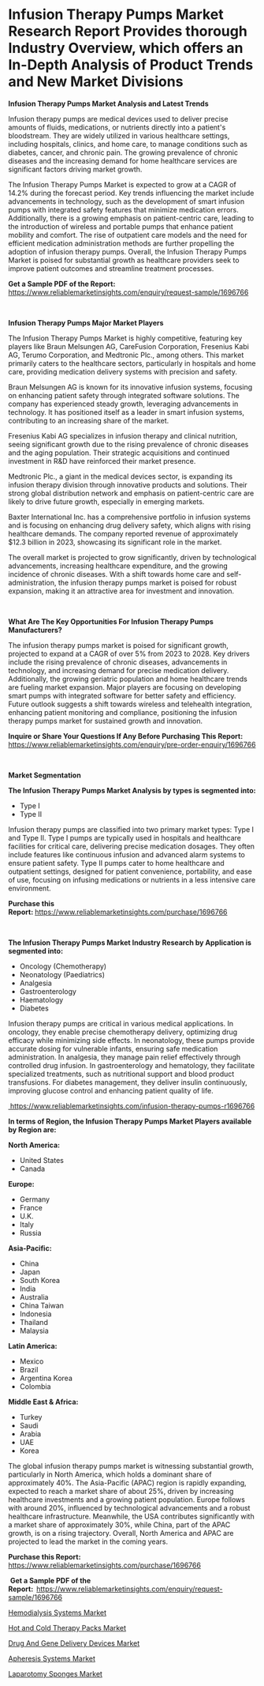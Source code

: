 <p><h1>Infusion Therapy Pumps Market Research Report Provides thorough Industry Overview, which offers an In-Depth Analysis of Product Trends and New Market Divisions</h1></p><p><strong>Infusion Therapy Pumps Market Analysis and Latest Trends</strong></p>
<p><p>Infusion therapy pumps are medical devices used to deliver precise amounts of fluids, medications, or nutrients directly into a patient's bloodstream. They are widely utilized in various healthcare settings, including hospitals, clinics, and home care, to manage conditions such as diabetes, cancer, and chronic pain. The growing prevalence of chronic diseases and the increasing demand for home healthcare services are significant factors driving market growth.</p><p>The Infusion Therapy Pumps Market is expected to grow at a CAGR of 14.2% during the forecast period. Key trends influencing the market include advancements in technology, such as the development of smart infusion pumps with integrated safety features that minimize medication errors. Additionally, there is a growing emphasis on patient-centric care, leading to the introduction of wireless and portable pumps that enhance patient mobility and comfort. The rise of outpatient care models and the need for efficient medication administration methods are further propelling the adoption of infusion therapy pumps. Overall, the Infusion Therapy Pumps Market is poised for substantial growth as healthcare providers seek to improve patient outcomes and streamline treatment processes.</p></p>
<p><strong>Get a Sample PDF of the Report:&nbsp;</strong> <a href="https://www.reliablemarketinsights.com/enquiry/request-sample/1696766?utm_campaign=1620&utm_medium=2&utm_source=Github&utm_content=ia&utm_term=20102024&utm_id=infusion-therapy-pumps">https://www.reliablemarketinsights.com/enquiry/request-sample/1696766</a></p>
<p>&nbsp;</p>
<p><strong>Infusion Therapy Pumps Major Market Players</strong></p>
<p><p>The Infusion Therapy Pumps Market is highly competitive, featuring key players like Braun Melsungen AG, CareFusion Corporation, Fresenius Kabi AG, Terumo Corporation, and Medtronic Plc., among others. This market primarily caters to the healthcare sectors, particularly in hospitals and home care, providing medication delivery systems with precision and safety.</p><p>Braun Melsungen AG is known for its innovative infusion systems, focusing on enhancing patient safety through integrated software solutions. The company has experienced steady growth, leveraging advancements in technology. It has positioned itself as a leader in smart infusion systems, contributing to an increasing share of the market.</p><p>Fresenius Kabi AG specializes in infusion therapy and clinical nutrition, seeing significant growth due to the rising prevalence of chronic diseases and the aging population. Their strategic acquisitions and continued investment in R&D have reinforced their market presence.</p><p>Medtronic Plc., a giant in the medical devices sector, is expanding its infusion therapy division through innovative products and solutions. Their strong global distribution network and emphasis on patient-centric care are likely to drive future growth, especially in emerging markets. </p><p>Baxter International Inc. has a comprehensive portfolio in infusion systems and is focusing on enhancing drug delivery safety, which aligns with rising healthcare demands. The company reported revenue of approximately $12.3 billion in 2023, showcasing its significant role in the market.</p><p>The overall market is projected to grow significantly, driven by technological advancements, increasing healthcare expenditure, and the growing incidence of chronic diseases. With a shift towards home care and self-administration, the infusion therapy pumps market is poised for robust expansion, making it an attractive area for investment and innovation.</p></p>
<p>&nbsp;</p>
<p><strong>What Are The Key Opportunities For Infusion Therapy Pumps Manufacturers?</strong></p>
<p><p>The infusion therapy pumps market is poised for significant growth, projected to expand at a CAGR of over 5% from 2023 to 2028. Key drivers include the rising prevalence of chronic diseases, advancements in technology, and increasing demand for precise medication delivery. Additionally, the growing geriatric population and home healthcare trends are fueling market expansion. Major players are focusing on developing smart pumps with integrated software for better safety and efficiency. Future outlook suggests a shift towards wireless and telehealth integration, enhancing patient monitoring and compliance, positioning the infusion therapy pumps market for sustained growth and innovation.</p></p>
<p><strong>Inquire or Share Your Questions If Any Before Purchasing This Report:</strong> <a href="https://www.reliablemarketinsights.com/enquiry/pre-order-enquiry/1696766?utm_campaign=1620&utm_medium=2&utm_source=Github&utm_content=ia&utm_term=20102024&utm_id=infusion-therapy-pumps">https://www.reliablemarketinsights.com/enquiry/pre-order-enquiry/1696766</a></p>
<p>&nbsp;</p>
<p><strong>Market Segmentation</strong></p>
<p><strong>The Infusion Therapy Pumps Market Analysis by types is segmented into:</strong></p>
<p><ul><li>Type I</li><li>Type II</li></ul></p>
<p><p>Infusion therapy pumps are classified into two primary market types: Type I and Type II. Type I pumps are typically used in hospitals and healthcare facilities for critical care, delivering precise medication dosages. They often include features like continuous infusion and advanced alarm systems to ensure patient safety. Type II pumps cater to home healthcare and outpatient settings, designed for patient convenience, portability, and ease of use, focusing on infusing medications or nutrients in a less intensive care environment.</p></p>
<p><strong>Purchase this Report:&nbsp;</strong><a href="https://www.reliablemarketinsights.com/purchase/1696766?utm_campaign=1620&utm_medium=2&utm_source=Github&utm_content=ia&utm_term=20102024&utm_id=infusion-therapy-pumps">https://www.reliablemarketinsights.com/purchase/1696766</a></p>
<p>&nbsp;</p>
<p><strong>The Infusion Therapy Pumps Market Industry Research by Application is segmented into:</strong></p>
<p><ul><li>Oncology (Chemotherapy)</li><li>Neonatology (Paediatrics)</li><li>Analgesia</li><li>Gastroenterology</li><li>Haematology</li><li>Diabetes</li></ul></p>
<p><p>Infusion therapy pumps are critical in various medical applications. In oncology, they enable precise chemotherapy delivery, optimizing drug efficacy while minimizing side effects. In neonatology, these pumps provide accurate dosing for vulnerable infants, ensuring safe medication administration. In analgesia, they manage pain relief effectively through controlled drug infusion. In gastroenterology and hematology, they facilitate specialized treatments, such as nutritional support and blood product transfusions. For diabetes management, they deliver insulin continuously, improving glucose control and enhancing patient quality of life.</p></p>
<p><a href="https://www.reliablemarketinsights.com/infusion-therapy-pumps-r1696766?utm_campaign=1620&utm_medium=2&utm_source=Github&utm_content=ia&utm_term=20102024&utm_id=infusion-therapy-pumps">&nbsp;https://www.reliablemarketinsights.com/infusion-therapy-pumps-r1696766</a></p>
<p><strong>In terms of Region, the Infusion Therapy Pumps Market Players available by Region are:</strong></p>
<p>
    <p> <strong> North America: </strong>
        <ul>
            <li>United States</li>
            <li>Canada</li>
        </ul>
        </p> 
    <p> <strong> Europe: </strong>
        <ul>
            <li>Germany</li>
            <li>France</li>
            <li>U.K.</li>
            <li>Italy</li>
            <li>Russia</li>
        </ul>
        </p> 
    <p> <strong> Asia-Pacific: </strong>
        <ul>
            <li>China</li>
            <li>Japan</li>
            <li>South Korea</li>
            <li>India</li>
            <li>Australia</li>
            <li>China Taiwan</li>
            <li>Indonesia</li>
            <li>Thailand</li>
            <li>Malaysia</li>
        </ul>
        </p> 
    <p> <strong> Latin America: </strong>
        <ul>
            <li>Mexico</li>
            <li>Brazil</li>
            <li>Argentina Korea</li>
            <li>Colombia</li>
        </ul>
        </p> 
    <p> <strong> Middle East & Africa: </strong>
        <ul>
            <li>Turkey</li>
            <li>Saudi</li>
            <li>Arabia</li>
            <li>UAE</li>
            <li>Korea</li>
        </ul>
    </p>
    </p>
<p><p>The global infusion therapy pumps market is witnessing substantial growth, particularly in North America, which holds a dominant share of approximately 40%. The Asia-Pacific (APAC) region is rapidly expanding, expected to reach a market share of about 25%, driven by increasing healthcare investments and a growing patient population. Europe follows with around 20%, influenced by technological advancements and a robust healthcare infrastructure. Meanwhile, the USA contributes significantly with a market share of approximately 30%, while China, part of the APAC growth, is on a rising trajectory. Overall, North America and APAC are projected to lead the market in the coming years.</p></p>
<p><strong>Purchase this Report: </strong><a href="https://www.reliablemarketinsights.com/purchase/1696766?utm_campaign=1620&utm_medium=2&utm_source=Github&utm_content=ia&utm_term=20102024&utm_id=infusion-therapy-pumps">https://www.reliablemarketinsights.com/purchase/1696766</a></p>
<p>&nbsp;<strong>Get a Sample PDF of the Report:&nbsp;&nbsp;</strong><a href="https://www.reliablemarketinsights.com/enquiry/request-sample/1696766?utm_campaign=1620&utm_medium=2&utm_source=Github&utm_content=ia&utm_term=20102024&utm_id=infusion-therapy-pumps">https://www.reliablemarketinsights.com/enquiry/request-sample/1696766</a></p>
<p><strong></strong></p>
<p><p><a href="https://www.linkedin.com/pulse/strategic-market-insights-navigating-global-hemodialysis-xkpie?utm_campaign=1620&utm_medium=2&utm_source=Github&utm_content=ia&utm_term=20102024&utm_id=infusion-therapy-pumps">Hemodialysis Systems Market</a></p><p><a href="https://www.linkedin.com/pulse/market-forecasting-change-global-hot-cold-therapy-packs-a6kle?utm_campaign=1620&utm_medium=2&utm_source=Github&utm_content=ia&utm_term=20102024&utm_id=infusion-therapy-pumps">Hot and Cold Therapy Packs Market</a></p><p><a href="https://www.linkedin.com/pulse/drug-gene-delivery-devices-market-shifts-strategic-analysis-dzaye?utm_campaign=1620&utm_medium=2&utm_source=Github&utm_content=ia&utm_term=20102024&utm_id=infusion-therapy-pumps">Drug And Gene Delivery Devices Market</a></p><p><a href="https://www.linkedin.com/pulse/apheresis-systems-market-size-share-analysis-growth-trends-i1eue?utm_campaign=1620&utm_medium=2&utm_source=Github&utm_content=ia&utm_term=20102024&utm_id=infusion-therapy-pumps">Apheresis Systems Market</a></p><p><a href="https://www.linkedin.com/pulse/laparotomy-sponges-market-size-type-product-global-industry-30q7e?utm_campaign=1620&utm_medium=2&utm_source=Github&utm_content=ia&utm_term=20102024&utm_id=infusion-therapy-pumps">Laparotomy Sponges Market</a></p></p>